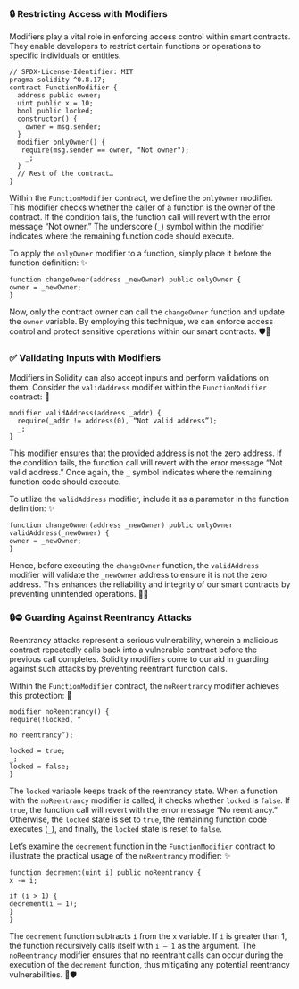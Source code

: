 ### 🔒 Restricting Access with Modifiers

Modifiers play a vital role in enforcing access control within smart contracts. They enable developers to restrict certain functions or operations to specific individuals or entities.

```solidity
// SPDX-License-Identifier: MIT
pragma solidity ^0.8.17;
contract FunctionModifier {
  address public owner;
  uint public x = 10;
  bool public locked;
  constructor() {
    owner = msg.sender;
  }
  modifier onlyOwner() {
   require(msg.sender == owner, "Not owner");
    _;
  }
  // Rest of the contract…
}
```

Within the `FunctionModifier` contract, we define the `onlyOwner` modifier. This modifier checks whether the caller of a function is the owner of the contract. If the condition fails, the function call will revert with the error message “Not owner.” The underscore (`_`) symbol within the modifier indicates where the remaining function code should execute.

To apply the `onlyOwner` modifier to a function, simply place it before the function definition: ✨

```solidity
function changeOwner(address _newOwner) public onlyOwner {
owner = _newOwner;
}
```

Now, only the contract owner can call the `changeOwner` function and update the `owner` variable. By employing this technique, we can enforce access control and protect sensitive operations within our smart contracts. 🛡️🔐

### ✅ Validating Inputs with Modifiers

Modifiers in Solidity can also accept inputs and perform validations on them. Consider the `validAddress` modifier within the `FunctionModifier` contract: 📝

```solidity
modifier validAddress(address _addr) {
  require(_addr != address(0), “Not valid address”);
  _;
}
```

This modifier ensures that the provided address is not the zero address. If the condition fails, the function call will revert with the error message “Not valid address.” Once again, the `_` symbol indicates where the remaining function code should execute.

To utilize the `validAddress` modifier, include it as a parameter in the function definition: ✨

```solidity
function changeOwner(address _newOwner) public onlyOwner validAddress(_newOwner) {
owner = _newOwner;
}
```

Hence, before executing the `changeOwner` function, the `validAddress` modifier will validate the `_newOwner` address to ensure it is not the zero address. This enhances the reliability and integrity of our smart contracts by preventing unintended operations. 🚫❌

### 🔒⛔ Guarding Against Reentrancy Attacks

Reentrancy attacks represent a serious vulnerability, wherein a malicious contract repeatedly calls back into a vulnerable contract before the previous call completes. Solidity modifiers come to our aid in guarding against such attacks by preventing reentrant function calls.

Within the `FunctionModifier` contract, the `noReentrancy` modifier achieves this protection: 📝

```solidity
modifier noReentrancy() {
require(!locked, “

No reentrancy”);

locked = true;
_;
locked = false;
}
```

The `locked` variable keeps track of the reentrancy state. When a function with the `noReentrancy` modifier is called, it checks whether `locked` is `false`. If `true`, the function call will revert with the error message “No reentrancy.” Otherwise, the `locked` state is set to `true`, the remaining function code executes (`_`), and finally, the `locked` state is reset to `false`.

Let’s examine the `decrement` function in the `FunctionModifier` contract to illustrate the practical usage of the `noReentrancy` modifier: ✨

```solidity
function decrement(uint i) public noReentrancy {
x -= i;

if (i > 1) {
decrement(i — 1);
}
}
```

The `decrement` function subtracts `i` from the `x` variable. If `i` is greater than 1, the function recursively calls itself with `i — 1` as the argument. The `noReentrancy` modifier ensures that no reentrant calls can occur during the execution of the `decrement` function, thus mitigating any potential reentrancy vulnerabilities. 🔄🛡️
